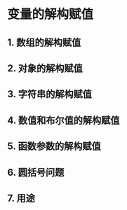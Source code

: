 # 变量的解构赋值

## 1. 数组的解构赋值

    

## 2. 对象的解构赋值


## 3. 字符串的解构赋值


## 4. 数值和布尔值的解构赋值


## 5. 函数参数的解构赋值


## 6. 圆括号问题


## 7. 用途